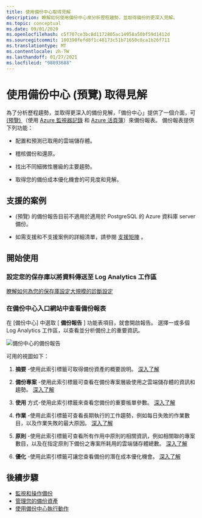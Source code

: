 ```yaml
---
title: 使用備份中心取得見解
description: 瞭解如何使用備份中心來分析歷程趨勢，並取得備份的更深入見解。
ms.topic: conceptual
ms.date: 09/01/2020
ms.openlocfilehash: c5f707ce3bc8d1172805ac14958a50bf59d1412d
ms.sourcegitcommit: 100390fefd8f1c48173c51b71650c8ca1b26f711
ms.translationtype: MT
ms.contentlocale: zh-TW
ms.lasthandoff: 01/27/2021
ms.locfileid: "98893688"
---
```

# <a name="obtain-insights-using-backup-center-preview"></a>使用備份中心 (預覽) 取得見解

為了分析歷程趨勢，並取得更深入的備份見解，「備份中心」提供了一個介面，可 [ (預覽) ](configure-reports.md)（使用 [Azure 監視器記錄](../azure-monitor/platform/data-platform-logs.md) 和 [Azure 活頁簿](../azure-monitor/platform/workbooks-overview.md)）來備份報表。 備份報表提供下列功能：

- 配置和預測已取用的雲端儲存體。

- 稽核備份和還原。

- 找出不同細微性層級的主要趨勢。

- 取得您的備份成本優化機會的可見度和見解。

## <a name="supported-scenarios"></a>支援的案例

-  (預覽) 的備份報告目前不適用於適用於 PostgreSQL 的 Azure 資料庫 server 備份。

- 如需支援和不支援案例的詳細清單，請參閱 [支援矩陣](backup-center-support-matrix.md) 。

## <a name="get-started"></a>開始使用

### <a name="configure-your-vaults-to-send-data-to-a-log-analytics-workspace"></a>設定您的保存庫以將資料傳送至 Log Analytics 工作區

[瞭解如何為您的保存庫設定大規模的診斷設定](./configure-reports.md#get-started)

### <a name="view-backup-reports-in-the-backup-center-portal"></a>在備份中心入口網站中查看備份報表

在 [備份中心] 中選取 [ **備份報告** ] 功能表項目，就會開啟報告。 選擇一或多個 Log Analytics 工作區，以查看並分析備份上的重要資訊。

![備份中心的備份報告](./media/backup-center-obtain-insights/backup-center-backup-reports.png)

可用的視圖如下：

1. **摘要** -使用此索引標籤可取得備份資產的概要說明。 [深入了解](./configure-reports.md#summary)

1. **備份專案** -使用此索引標籤可查看在備份專案層級使用之雲端儲存體的資訊和趨勢。 [深入了解](./configure-reports.md#backup-items)

1. **使用** 方式-使用此索引標籤來查看您備份的重要帳單參數。 [深入了解](./configure-reports.md#usage)

1. **作業** -使用此索引標籤可查看長期執行的工作趨勢，例如每日失敗的作業數目，以及作業失敗的最大原因。 [深入了解](./configure-reports.md#jobs)

1. **原則** -使用此索引標籤可查看所有作用中原則的相關資訊，例如相關聯的專案數目，以及在指定原則下備份之專案所耗用的雲端儲存體總數。 [深入了解](./configure-reports.md#policies)

1. **優化** -使用此索引標籤可讓您查看備份的潛在成本優化機會。 [深入了解](./configure-reports.md#optimize)

## <a name="next-steps"></a>後續步驟

- [監視和操作備份](backup-center-monitor-operate.md)
- [管理您的備份資產](backup-center-govern-environment.md)
- [使用備份中心執行動作](backup-center-actions.md)